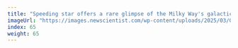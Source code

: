 ```yaml
---
title: "Speeding star offers a rare glimpse of the Milky Way's galactic centre"
imageUrl: "https://images.newscientist.com/wp-content/uploads/2025/03/06145351/SEI_242617308.jpg?width=788"
index: 65
weight: 65
---
```

